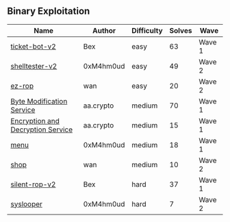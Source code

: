 ## Binary Exploitation

| Name                                                      | Author    | Difficulty | Solves | Wave   |
| --------------------------------------------------------- | --------- | ---------- | ------ | ------ |
| [ticket-bot-v2](ticket_botv2)                             | Bex       | easy       | 63     | Wave 1 |
| [shelltester-v2](shelltesterv2)                           | 0xM4hm0ud | easy       | 49     | Wave 2 |
| [ez-rop](ez_rop)                                          | wan       | easy       | 20     | Wave 2 |
| [Byte Modification Service](byte-modification-service)    | aa.crypto | medium     | 70     | Wave 1 |
| [Encryption and Decryption Service](encrypt-and-decrypt/) | aa.crypto | medium     | 15     | Wave 1 |
| [menu](menu)                                              | 0xM4hm0ud | medium     | 18     | Wave 1 |
| [shop](shop)                                              | wan       | medium     | 10     | Wave 2 |
| [silent-rop-v2](silent_ropv2/)                            | Bex       | hard       | 37     | Wave 1 |
| [syslooper](syslooper)                                    | 0xM4hm0ud | hard       | 7      | Wave 2 |
